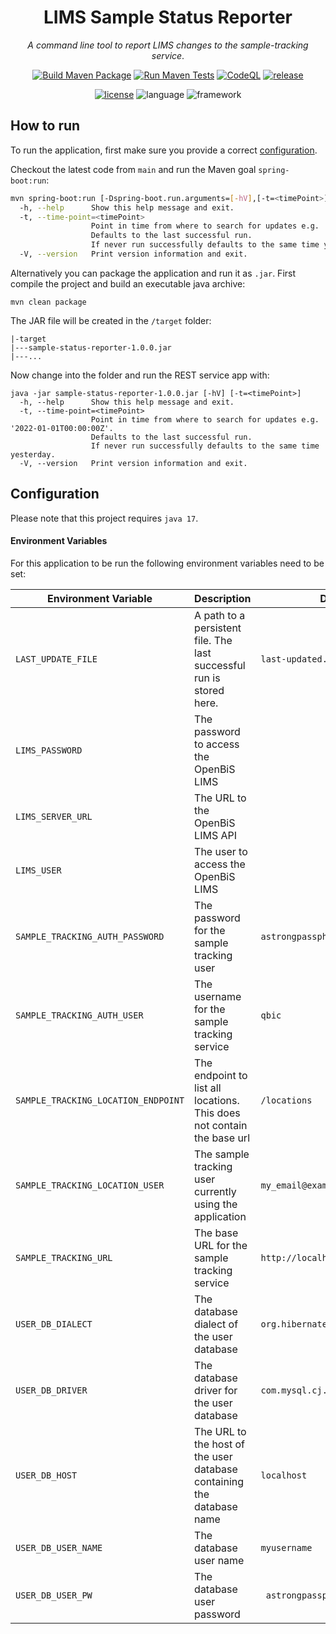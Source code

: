 <div align="center">

# LIMS Sample Status Reporter
<i>A command line tool to report LIMS changes to the sample-tracking service</i>.



[![Build Maven Package](https://github.com/qbicsoftware/sample-status-reporter/actions/workflows/build_package.yml/badge.svg)](https://github.com/qbicsoftware/sample-status-reporter/actions/workflows/build_package.yml)
[![Run Maven Tests](https://github.com/qbicsoftware/sample-status-reporter/actions/workflows/run_tests.yml/badge.svg)](https://github.com/qbicsoftware/sample-status-reporter/actions/workflows/run_tests.yml)
[![CodeQL](https://github.com/qbicsoftware/sample-status-reporter/actions/workflows/codeql-analysis.yml/badge.svg)](https://github.com/qbicsoftware/sample-status-reporter/actions/workflows/codeql-analysis.yml)
[![release](https://img.shields.io/github/v/release/qbicsoftware/sample-status-reporter?include_prereleases)](https://github.com/qbicsoftware/sample-status-reporter/releases)

[![license](https://img.shields.io/github/license/qbicsoftware/sample-status-reporter)](https://github.com/qbicsoftware/sample-status-reporter/blob/main/LICENSE)
![language](https://img.shields.io/badge/language-java-blue.svg)
![framework](https://img.shields.io/badge/framework-spring-blue.svg)

</div>

## How to run

To run the application, first make sure you provide a correct [configuration](#configuration).

Checkout the latest code from `main` and run the Maven goal `spring-boot:run`:

```bash
mvn spring-boot:run [-Dspring-boot.run.arguments=[-hV],[-t=<timePoint>]]
  -h, --help      Show this help message and exit.
  -t, --time-point=<timePoint>
                  Point in time from where to search for updates e.g. '2022-01-01T00:00:00Z'.
                  Defaults to the last successful run. 
                  If never run successfully defaults to the same time yesterday.
  -V, --version   Print version information and exit.
```

Alternatively you can package the application and run it as `.jar`. First compile the project and
build an executable java archive:

```shell
mvn clean package
```

The JAR file will be created in the ``/target`` folder:

```
|-target
|---sample-status-reporter-1.0.0.jar
|---...
```

Now change into the folder and run the REST service app with:

```shell
java -jar sample-status-reporter-1.0.0.jar [-hV] [-t=<timePoint>]
  -h, --help      Show this help message and exit.
  -t, --time-point=<timePoint>
                  Point in time from where to search for updates e.g. '2022-01-01T00:00:00Z'.
                  Defaults to the last successful run. 
                  If never run successfully defaults to the same time yesterday.
  -V, --version   Print version information and exit.
```

## Configuration

Please note that this project requires `java 17`.

#### Environment Variables

For this application to be run the following environment variables need to be set:

| Environment Variable                | Description                                                            | Default Value                          |
|-------------------------------------|------------------------------------------------------------------------|----------------------------------------|
| `LAST_UPDATE_FILE`                  | A path to a persistent file. The last successful run is stored here.   | `last-updated.txt `                    |
| `LIMS_PASSWORD`                     | The password to access the OpenBiS LIMS                                |                                        |
| `LIMS_SERVER_URL`                   | The URL to the OpenBiS LIMS API                                        |                                        |
| `LIMS_USER`                         | The user to access the OpenBiS LIMS                                    |                                        |
| `SAMPLE_TRACKING_AUTH_PASSWORD`     | The password for the sample tracking user                              | `astrongpassphrase! `                  |
| `SAMPLE_TRACKING_AUTH_USER`         | The username for the sample tracking service                           | `qbic`                                 |
| `SAMPLE_TRACKING_LOCATION_ENDPOINT` | The endpoint to list all locations. This does not contain the base url | `/locations`                           |
| `SAMPLE_TRACKING_LOCATION_USER`     | The sample tracking user currently using the application               | `my_email@example.com`                 |
| `SAMPLE_TRACKING_URL`               | The base URL for the sample tracking service                           | `http://localhost.de`                  |
| `USER_DB_DIALECT`                   | The database dialect of the user database                              | `org.hibernate.dialect.MariaDBDialect` |
| `USER_DB_DRIVER`                    | The database driver for the user database                              | `com.mysql.cj.jdbc.Driver`             |
| `USER_DB_HOST`                      | The URL to the host of the user database containing the database name  | `localhost`                            |
| `USER_DB_USER_NAME`                 | The database user name                                                 | `myusername`                           |
| `USER_DB_USER_PW`                   | The database user password                                             | ` astrongpassphrase!`                  |



